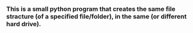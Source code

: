 ### This is a small python program that creates the same file stracture (of a specified file/folder), in the same (or different hard drive).

